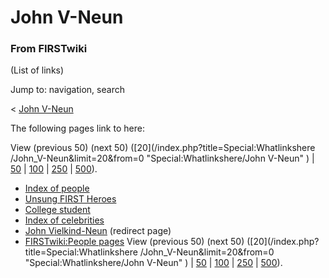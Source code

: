 # John V-Neun

### From FIRSTwiki

(List of links)

Jump to: navigation, search

&lt; [John V-Neun](/index.php?title=John_V-Neun&redirect=no "John V-Neun" )  

The following pages link to here:

View (previous 50) (next 50) ([20](/index.php?title=Special:Whatlinkshere
/John_V-Neun&limit=20&from=0 "Special:Whatlinkshere/John V-Neun" ) |
[50](/index.php?title=Special:Whatlinkshere/John_V-Neun&limit=50&from=0
"Special:Whatlinkshere/John V-Neun" ) |
[100](/index.php?title=Special:Whatlinkshere/John_V-Neun&limit=100&from=0
"Special:Whatlinkshere/John V-Neun" ) |
[250](/index.php?title=Special:Whatlinkshere/John_V-Neun&limit=250&from=0
"Special:Whatlinkshere/John V-Neun" ) |
[500](/index.php?title=Special:Whatlinkshere/John_V-Neun&limit=500&from=0
"Special:Whatlinkshere/John V-Neun" )).

  * [Index of people](/index.php/Index_of_people "Index of people" )
  * [Unsung FIRST Heroes](/index.php/Unsung_FIRST_Heroes "Unsung FIRST Heroes" )
  * [College student](/index.php/College_student "College student" )
  * [Index of celebrities](/index.php/Index_of_celebrities "Index of celebrities" )
  * [John Vielkind-Neun](/index.php?title=John_Vielkind-Neun&redirect=no "John Vielkind-Neun" ) (redirect page) 
  * [FIRSTwiki:People pages](/index.php/FIRSTwiki:People_pages "FIRSTwiki:People pages" )
View (previous 50) (next 50) ([20](/index.php?title=Special:Whatlinkshere
/John_V-Neun&limit=20&from=0 "Special:Whatlinkshere/John V-Neun" ) |
[50](/index.php?title=Special:Whatlinkshere/John_V-Neun&limit=50&from=0
"Special:Whatlinkshere/John V-Neun" ) |
[100](/index.php?title=Special:Whatlinkshere/John_V-Neun&limit=100&from=0
"Special:Whatlinkshere/John V-Neun" ) |
[250](/index.php?title=Special:Whatlinkshere/John_V-Neun&limit=250&from=0
"Special:Whatlinkshere/John V-Neun" ) |
[500](/index.php?title=Special:Whatlinkshere/John_V-Neun&limit=500&from=0
"Special:Whatlinkshere/John V-Neun" )).

